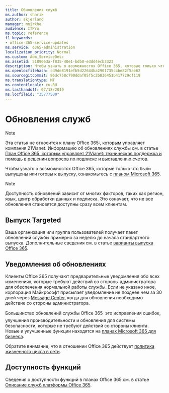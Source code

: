 ```yaml
---
title: Обновления служб
ms.author: sharik
author: skjerland
manager: mnirkhe
audience: ITPro
ms.topic: reference
f1_keywords:
- office-365-service-updates
ms.service: o365-administration
localization_priority: Normal
ms.custom: Adm_ServiceDesc
ms.assetid: 5189063a-f835-40e1-bdb8-e3dd4ecb3323
description: Чтобы узнать о возможностях Office 365, которые только что были выпущены или готовы к выпуску, ознакомьтесь с планом Microsoft 365.
ms.openlocfilehash: cd9de8191efb5d22644ba2901735c4be82f5ae62
ms.sourcegitcommit: 96dc758c790ddaf05f5c2b836451b417729cf119
ms.translationtype: MT
ms.contentlocale: ru-RU
ms.lasthandoff: 07/18/2019
ms.locfileid: "35777500"
---
```

# <a name="service-updates"></a>Обновления служб

> [!NOTE]
> Эта статья не относится к плану Office 365:, которым управляет компания 21Vianet. Информацию об обновлениях службы см. в статье [План Office 365, которым управляет 21Vianet: техническая поддержка и помощь в решении вопросов по подписке и выставлению счетов](http://go.microsoft.com/fwlink/?LinkID=733350&amp;clcid=0x409). 
  
Чтобы узнать о возможностях Office 365, которые только что были выпущены или готовы к выпуску, ознакомьтесь с [планом Microsoft 365](https://go.microsoft.com/fwlink/?LinkId=509914).
  
> [!NOTE]
> Доступность обновлений зависит от многих факторов, таких как регион, язык, центр обработки данных и подписка. Это означает, что не все обновления становятся доступны сразу всем клиентам. 
  
## <a name="targeted-release"></a>Выпуск Targeted

Ваша организация или группа пользователей получает пакет обновлений службы примерно за неделю до начала стандартного выпуска. Дополнительные сведения см. в статье [варианты выпуска Office 365](https://docs.microsoft.com/office365/admin/manage/release-options-in-office-365?view=o365-worldwide). 
  
## <a name="update-notifications"></a>Уведомления об обновлениях

Клиенты Office 365 получают предварительные уведомления обо всех изменениях, которые требуют действий со стороны администратора для обеспечения нормальной работы службы. Если не указано иное, корпорация Майкрософт присылает уведомление не позднее чем за 30 дней через [Message Center](http://technet.microsoft.com/library/38FB3333-BFCC-4340-A37B-DEDA509C209.aspx), когда для обновления необходимо действие со стороны администратора. 
  
Большинство обновлений службы Office 365  это исправления ошибок, улучшения производительности и обновления для системы безопасности, которые не требуют действий со стороны клиента. Новые и улучшенные функции находятся на [планах Microsoft 365 для бизнеса](http://roadmap.office.com/).
  
Обратите внимание, что в отношении Office 365 действует [политика жизненного цикла в сети](https://support.microsoft.com/lifecycle#gp/osslpolicy).
  
## <a name="feature-availability"></a>Доступность функций

Сведения о доступности функций в планах Office 365 см. в статье [Описание служб платформы Office 365](https://technet.microsoft.com/library/office-365-platform-service-description.aspx).
  

